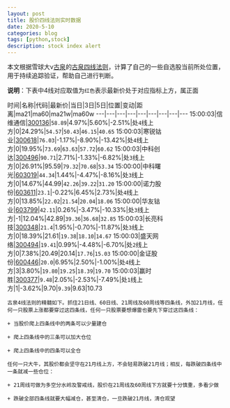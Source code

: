 ```yaml
---
layout: post
title: 股价四线法则实时数据
date: 2020-5-10
categories: blog
tags: [python,stock]
description: stock index alert
---
```



本文根据雪球大v[古泉](https://xueqiu.com/u/7148646888)的[古泉四线法则](https://xueqiu.com/7148646888/130498192)，计算了自己的一些自选股当前所处位置，用于持续追踪验证，帮助自己进行判断。

**说明**：下表中4线对应取值为`红色`表示最新价处于对应指标上方，属正面

时间|名称|代码|最新价|当日|3日|5日|位置|变动|距离|ma21|ma60|ma21w|ma60w
---|---|---|---|---|---|---|---|---
15:00:03|信维通信|[300136](https://xueqiu.com/S/SZ300136)|`58.89`|4.97%|5.60%|-2.51%|处`4`线上方|0|24.29%|`54.57`|`50.43`|`46.15`|`40.65`
15:00:03|寒锐钴业|[300618](https://xueqiu.com/S/SZ300618)|`76.03`|-1.17%|-8.90%|-13.42%|处`4`线上方|0|19.95%|`73.69`|`63.63`|`57.72`|`60.62`
15:00:03|中科创达|[300496](https://xueqiu.com/S/SZ300496)|`90.71`|2.71%|-1.33%|-6.82%|处`3`线上方|0|26.91%|95.59|`79.32`|`70.68`|`53.34`
15:00:00|中科曙光|[603019](https://xueqiu.com/S/SH603019)|`44.34`|1.44%|-4.47%|-8.16%|处`3`线上方|0|14.67%|44.99|`42.26`|`39.22`|`31.20`
15:00:00|诺力股份|[603611](https://xueqiu.com/S/SH603611)|`23.1`|-0.22%|6.45%|2.73%|处`4`线上方|0|13.85%|`22.02`|`21.54`|`20.04`|`18.06`
15:00:00|华友钴业|[603799](https://xueqiu.com/S/SH603799)|`42.11`|0.26%|-3.47%|-10.33%|处`3`线上方|-1|12.04%|42.89|`39.36`|`36.68`|`32.85`
15:00:03|长亮科技|[300348](https://xueqiu.com/S/SZ300348)|`21.4`|1.95%|-0.70%|-11.87%|处`3`线上方|0|18.39%|21.61|`19.38`|`18.10`|`14.67`
15:00:03|盛天网络|[300494](https://xueqiu.com/S/SZ300494)|`19.41`|0.99%|-4.48%|-6.70%|处`2`线上方|0|7.38%|20.49|20.14|`17.76`|`15.03`
15:00:00|金证股份|[600446](https://xueqiu.com/S/SH600446)|`20.0`|6.95%|2.50%|-1.00%|处`4`线上方|3|3.80%|`19.80`|`19.25`|`18.39`|`19.70`
15:00:03|赢时胜|[300377](https://xueqiu.com/S/SZ300377)|`9.48`|2.05%|-2.53%|-7.49%|处`1`线上方|1|-3.62%|9.70|`9.39`|9.63|10.73

```
古泉4线法则的精髓如下。抓住21日线、60日线、21周线及60周线等四条线，外加21月线，任何一只股票上涨都要穿过这四条线，任何一只股票要想爆雷也要先下穿过这四条线：

+ 当股价爬上四条线中的两条可以少量建仓

+ 爬上四条线中的三条可以加大仓位

+ 爬上四条线中的四条可以全仓

任何一只大牛，其股价都会坚守在21月线上方，不会轻易跌破21月线；相反，每跌破四条线中一条就减一些仓位：

+ 21周线可做为多空分水岭及警戒线，股价在21周线及60周线下方就要十分慎重，多看少做

+ 跌破全部四条线就要大幅减仓，甚至清仓，一旦跌破21月线，清仓观望
```
